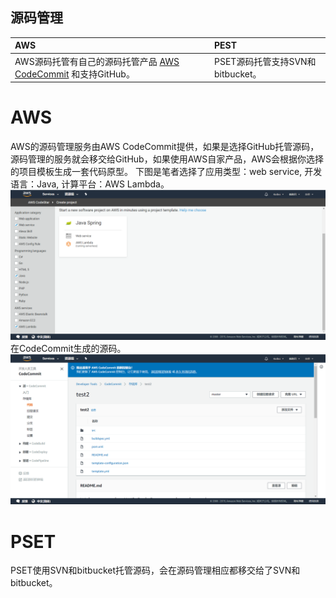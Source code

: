 ## 源码管理

| AWS | PEST |
| :--- | :--- |
| AWS源码托管有自己的源码托管产品 [AWS CodeCommit](aws-codecommit.md) 和支持GitHub。 | PSET源码托管支持SVN和bitbucket。 |

# AWS
AWS的源码管理服务由AWS CodeCommit提供，如果是选择GitHub托管源码，源码管理的服务就会移交给GitHub，如果使用AWS自家产品，AWS会根据你选择的项目模板生成一套代码原型。
下图是笔者选择了应用类型：web service, 开发语言：Java, 计算平台：AWS Lambda。
![template](/assets/2019-02-21_154544.png)
在CodeCommit生成的源码。
![code](/assets/2019-02-21_154648.png)

# PSET
PSET使用SVN和bitbucket托管源码，会在源码管理相应都移交给了SVN和bitbucket。